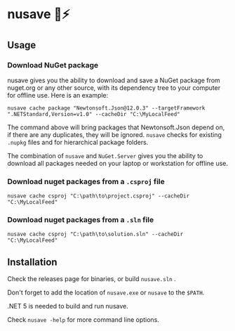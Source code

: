 # nusave 💾⚡️

## Usage

### Download NuGet package
nusave gives you the ability to download and save a NuGet package from nuget.org or any other source, with its dependency tree to your computer for offline use. Here is an example:

```shell
nusave cache package "Newtonsoft.Json@12.0.3" --targetFramework ".NETStandard,Version=v1.0" --cacheDir "C:\MyLocalFeed"
```

The command above will bring packages that Newtonsoft.Json depend on, if there are any duplicates, they will be ignored. `nusave` checks for existing `.nupkg` files and for hierarchical package folders.

The combination of `nusave` and `NuGet.Server` gives you the ability to download all packages needed on your laptop or workstation for offline use.

### Download nuget packages from a `.csproj` file

```shell
nusave cache csproj "C:\path\to\project.csproj" --cacheDir "C:\MyLocalFeed"
```

### Download nuget packages from a `.sln` file

```shell
nusave cache csproj "C:\path\to\solution.sln" --cacheDir "C:\MyLocalFeed"
```

## Installation

Check the releases page for binaries, or build `nusave.sln` .

Don't forget to add the location of `nusave.exe` or `nusave` to the `$PATH`.

.NET 5 is needed to build and run nusave.

Check `nusave -help` for more command line options.




